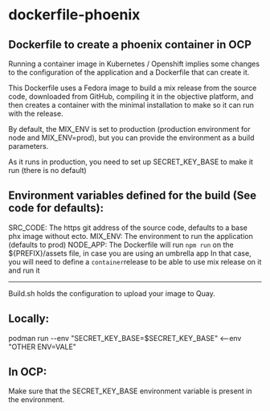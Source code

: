 # dockerfile-phoenix
## Dockerfile to create a phoenix container in OCP

Running a container image in Kubernetes / Openshift implies some changes to the configuration of the application and a Dockerfile that can create it.

This Dockerfile uses a Fedora image to build a mix release from the source code, downloaded from GitHub, compiling it in the objective platform, and then creates a container with the minimal installation to make so it can run with the release.

By default, the MIX_ENV is set to production (production environment for node and MIX_ENV=prod), but you can provide the environment as a build parameters.

As it runs in production, you need to set up SECRET_KEY_BASE to make it run (there is no default)

Environment variables  defined for the build (See code for defaults):
-----

SRC_CODE: The https git address of the source code, defaults to a base phx image without ecto.
MIX_ENV: The environment to run the application (defaults to prod)
NODE_APP: The Dockerfile will run `npm run` on the ${PREFIX}/assets file, in case you are using an umbrella app
In that case, you will need to define a `container`release to be able to use mix release on it and run it

-----

Build.sh holds the configuration to upload your image to Quay.

Locally:
-----
podman run --env "SECRET_KEY_BASE=$SECRET_KEY_BASE" <--env "OTHER ENV=VALE" <image-name>

In OCP:
-----
Make sure that the SECRET_KEY_BASE environment variable is present in the environment.
